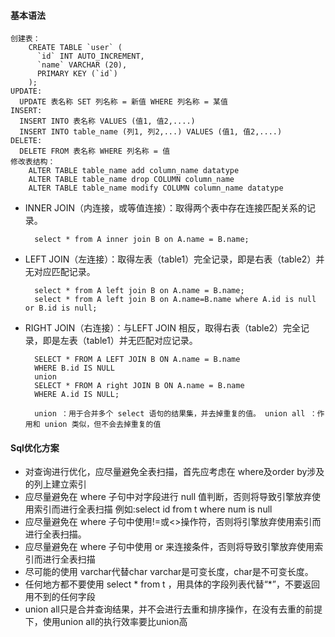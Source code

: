 #### 基本语法 

    创建表：
        CREATE TABLE `user` (
          `id` INT AUTO_INCREMENT,
          `name` VARCHAR (20),
          PRIMARY KEY (`id`)
        );
    UPDATE:
      UPDATE 表名称 SET 列名称 = 新值 WHERE 列名称 = 某值
    INSERT: 
      INSERT INTO 表名称 VALUES (值1, 值2,....)
      INSERT INTO table_name (列1, 列2,...) VALUES (值1, 值2,....)
    DELETE:
      DELETE FROM 表名称 WHERE 列名称 = 值
    修改表结构：
        ALTER TABLE table_name add column_name datatype
        ALTER TABLE table_name drop COLUMN column_name
        ALTER TABLE table_name modify COLUMN column_name datatype
* INNER JOIN（内连接，或等值连接）：取得两个表中存在连接匹配关系的记录。
        
        select * from A inner join B on A.name = B.name;
* LEFT JOIN（左连接）：取得左表（table1）完全记录，即是右表（table2）并无对应匹配记录。

        select * from A left join B on A.name = B.name;
        select * from A left join B on A.name=B.name where A.id is null or B.id is null;
* RIGHT JOIN（右连接）：与LEFT JOIN 相反，取得右表（table2）完全记录，即是左表（table1）并无匹配对应记录。
      
        SELECT * FROM A LEFT JOIN B ON A.name = B.name
        WHERE B.id IS NULL
        union
        SELECT * FROM A right JOIN B ON A.name = B.name
        WHERE A.id IS NULL;
        
        union ：用于合并多个 select 语句的结果集，并去掉重复的值。 union all ：作用和 union 类似，但不会去掉重复的值
#### Sql优化方案
* 对查询进行优化，应尽量避免全表扫描，首先应考虑在 where及order by涉及的列上建立索引
* 应尽量避免在 where 子句中对字段进行 null 值判断，否则将导致引擎放弃使用索引而进行全表扫描 例如:select id from t where num is null
* 应尽量避免在 where 子句中使用!=或<>操作符，否则将引擎放弃使用索引而进行全表扫描。
* 应尽量避免在 where 子句中使用 or 来连接条件，否则将导致引擎放弃使用索引而进行全表扫描
* 尽可能的使用 varchar代替char varchar是可变长度，char是不可变长度。 
* 任何地方都不要使用 select * from t ，用具体的字段列表代替“*”，不要返回用不到的任何字段
* union all只是合并查询结果，并不会进行去重和排序操作，在没有去重的前提下，使用union all的执行效率要比union高
